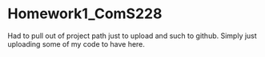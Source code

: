 # Homework1_ComS228
Had to pull out of project path just to upload and such to github. Simply just uploading some of my code to have here. 
